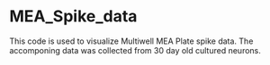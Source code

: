 # MEA_Spike_data
This code is used to  visualize Multiwell MEA Plate spike data.
The accomponing data was collected from 30 day old cultured neurons.
